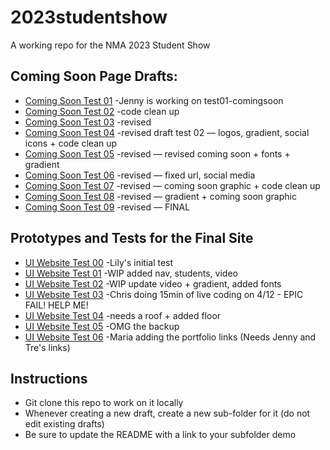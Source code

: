 # 2023studentshow
A working repo for the NMA 2023 Student Show

## Coming Soon Page Drafts:
* [Coming Soon Test 01](https://newmediaarts.github.io/2023studentshow/test01-comingsoon)
    -Jenny is working on test01-comingsoon
* [Coming Soon Test 02](https://newmediaarts.github.io/2023studentshow/test02-comingsoon)
    -code clean up
* [Coming Soon Test 03](https://newmediaarts.github.io/2023studentshow/test03-comingsoon)
    -revised
* [Coming Soon Test 04](https://newmediaarts.github.io/2023studentshow/test04-comingsoon)
    -revised draft test 02 — logos, gradient, social icons + code clean up
* [Coming Soon Test 05](https://newmediaarts.github.io/2023studentshow/test05-comingsoon)
    -revised — revised coming soon + fonts + gradient
* [Coming Soon Test 06](https://newmediaarts.github.io/2023studentshow/test06-comingsoon)
    -revised — fixed url, social media
* [Coming Soon Test 07](https://newmediaarts.github.io/2023studentshow/test07-comingsoon)
    -revised — coming soon graphic + code clean up
* [Coming Soon Test 08](https://newmediaarts.github.io/2023studentshow/test08-comingsoon)
    -revised — gradient + coming soon graphic
* [Coming Soon Test 09](https://newmediaarts.github.io/2023studentshow/test09-comingsoon)
    -revised — FINAL


## Prototypes and Tests for the Final Site
* [UI Website Test 00](https://newmediaarts.github.io/2023studentshow/ui-website-test00) 
   -Lily's initial test
* [UI Website Test 01](https://newmediaarts.github.io/2023studentshow/ui-website-test01) 
   -WIP added nav, students, video
* [UI Website Test 02](https://newmediaarts.github.io/2023studentshow/ui-website-test02) 
   -WIP update video + gradient, added fonts  
* [UI Website Test 03](https://newmediaarts.github.io/2023studentshow/ui-website-test03) 
   -Chris doing 15min of live coding on 4/12 - EPIC FAIL! HELP ME!
* [UI Website Test 04](https://newmediaarts.github.io/2023studentshow/ui-website-test04) 
   -needs a roof + added floor 
* [UI Website Test 05](https://newmediaarts.github.io/2023studentshow/ui-website-test05) 
   -OMG the backup
* [UI Website Test 06](https://newmediaarts.github.io/2023studentshow/ui-website-test06) 
   -Maria adding the portfolio links (Needs Jenny and Tre's links)

## Instructions
* Git clone this repo to work on it locally
* Whenever creating a new draft, create a new sub-folder for it (do not edit existing drafts)
* Be sure to update the README with a link to your subfolder demo
